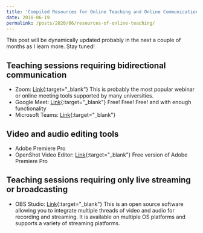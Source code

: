 ```yaml
---
title: 'Compiled Resources for Online Teaching and Online Communication'
date: 2018-06-19
permalink: /posts/2020/06/resources-of-online-teaching/
---
```


This post will be dynamically updated probably in the next a couple of months as I learn more. Stay tuned!

## Teaching sessions requiring bidirectional communication
* Zoom: [Link](https://zoom.us/){:target="_blank"}
This is probably the most popular webinar or online meeting tools supported by many universities.
* Google Meet: [Link](https://meet.google.com/){:target="_blank"}
Free! Free! Free! and with enough functionality
* Microsoft Teams: [Link](https://teamsdemo.office.com/){:target="_blank"}

## Video and audio editing tools
* Adobe Premiere Pro
* OpenShot Video Editor: [Link](https://www.openshot.org/){:target="_blank"}
Free version of Adobe Premiere Pro

## Teaching sessions requiring only live streaming or broadcasting
* OBS Studio: [Link](https://obsproject.com/){:target="_blank"}
This is an open source software allowing you to integrate multiple threads of video and audio for recording and streaming. It is available on multiple OS platforms and supports a variety of streaming platforms.
